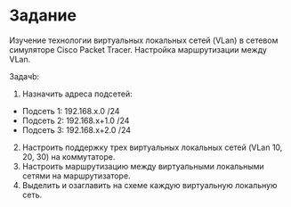 # Задание
Изучение технологии виртуальных локальных сетей (VLan) в сетевом симуляторе Cisco Packet Tracer. Настройка маршрутизации между VLan.

Задачb:
1. Назначить адреса подсетей:
- Подсеть 1: 192.168.x.0 /24
- Подсеть 2: 192.168.x+1.0 /24
- Подсеть 3: 192.168.x+2.0 /24
2. Настроить поддержку трех виртуальных локальных сетей (VLan 10, 20, 30) на коммутаторе.
3. Настроить маршрутизацию между виртуальными локальными сетями на маршрутизаторе.
4. Выделить и озаглавить на схеме каждую виртуальную локальную сеть.

